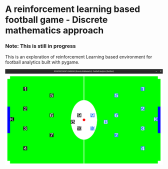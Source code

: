 # A reinforcement learning based football game - Discrete mathematics approach

### Note: This is still in progress

This is an exploration of reinforcement Learning based environment for football analytics built with pygame.

![images](images/others/football_analytics.png)
